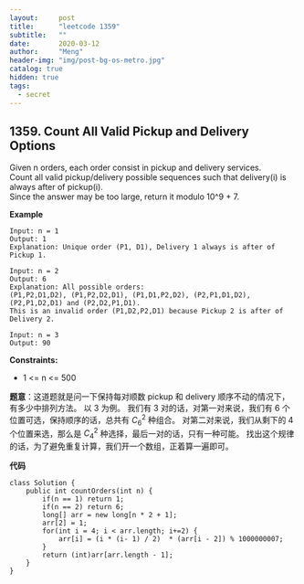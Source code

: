 ```yaml
---
layout:     post
title:      "leetcode 1359"
subtitle:   ""
date:       2020-03-12
author:     "Meng"
header-img: "img/post-bg-os-metro.jpg"
catalog: true
hidden: true
tags:
  - secret
---
```


## 1359. Count All Valid Pickup and Delivery Options

Given n orders, each order consist in pickup and delivery services.  
Count all valid pickup/delivery possible sequences such that delivery(i) is always after of pickup(i).  
Since the answer may be too large, return it modulo 10^9 + 7.

**Example**

```
Input: n = 1
Output: 1
Explanation: Unique order (P1, D1), Delivery 1 always is after of Pickup 1.

Input: n = 2
Output: 6
Explanation: All possible orders:
(P1,P2,D1,D2), (P1,P2,D2,D1), (P1,D1,P2,D2), (P2,P1,D1,D2), (P2,P1,D2,D1) and (P2,D2,P1,D1).
This is an invalid order (P1,D2,P2,D1) because Pickup 2 is after of Delivery 2.

Input: n = 3
Output: 90
```
**Constraints:**
- 1 <= n <= 500

**题意**：这道题就是问一下保持每对顺数 pickup 和 delivery 顺序不动的情况下， 有多少中排列方法。 以 3 为例。 我们有 3 对的话，对第一对来说，我们有 6 个位置可选，保持顺序的话，总共有 $C_{6}^{2}$ 种组合。 对第二对来说，我们从剩下的 4 个位置来选，那么是 $C_{4}^{2}$ 种选择，最后一对的话，只有一种可能。 找出这个规律的话，为了避免重复计算，我们开一个数组，正着算一遍即可。

**代码**
```
class Solution {
    public int countOrders(int n) {
        if(n == 1) return 1;
        if(n == 2) return 6;
        long[] arr = new long[n * 2 + 1];
        arr[2] = 1;
        for(int i = 4; i < arr.length; i+=2) {
            arr[i] = (i * (i- 1) / 2)  * (arr[i - 2]) % 1000000007;
        }
        return (int)arr[arr.length - 1];
    }
}
```
